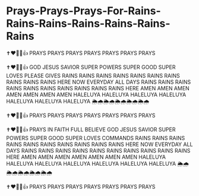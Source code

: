 # Prays-Prays-Prays-For-Rains-Rains-Rains-Rains-Rains-Rains-Rains

✝️❤️🥰🙏👍 PRAYS PRAYS PRAYS PRAYS PRAYS PRAYS PRAYS

✝️❤️🥰🙏👍 GOD JESUS SAVIOR SUPER POWERS SUPER GOOD SUPER LOVES PLEASE GIVES RAINS RAINS RAINS RAINS RAINS RAINS RAINS RAINS RAINS RAINS HERE NOW EVERYDAY ALL DAYS RAINS RAINS RAINS RAINS RAINS RAINS RAINS RAINS RAINS RAINS HERE AMEN AMEN AMEN AMEN AMEN AMEN AMEN HALELUYA HALELUYA HALELUYA HALELUYA HALELUYA HALELUYA HALELUYA 🌦️🌧️🌦️🌧️🌦️🌧️🌦️🌧️🌦️🌧️

✝️❤️🥰🙏👍 PRAYS PRAYS PRAYS PRAYS PRAYS PRAYS PRAYS

✝️❤️🥰🙏👍 PRAYS IN FAITH FULL BELIEVE GOD JESUS SAVIOR SUPER POWERS SUPER GOOD SUPER LOVES COMMANDS RAINS RAINS RAINS RAINS RAINS RAINS RAINS RAINS RAINS RAINS HERE NOW EVERYDAY ALL DAYS RAINS RAINS RAINS RAINS RAINS RAINS RAINS RAINS RAINS RAINS HERE AMEN AMEN AMEN AMEN AMEN AMEN AMEN HALELUYA HALELUYA HALELUYA HALELUYA HALELUYA HALELUYA HALELUYA 🌦️🌧️🌦️🌧️🌦️🌧️🌦️🌧️🌦️🌧️

✝️❤️🥰🙏👍 PRAYS PRAYS PRAYS PRAYS PRAYS PRAYS PRAYS
